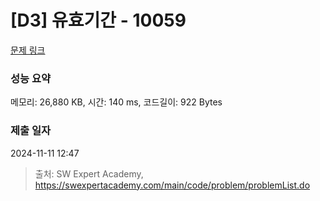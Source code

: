 # [D3] 유효기간 - 10059 

[문제 링크](https://swexpertacademy.com/main/code/problem/problemDetail.do?contestProbId=AXK6YRNaKq0DFAU3) 

### 성능 요약

메모리: 26,880 KB, 시간: 140 ms, 코드길이: 922 Bytes

### 제출 일자

2024-11-11 12:47



> 출처: SW Expert Academy, https://swexpertacademy.com/main/code/problem/problemList.do